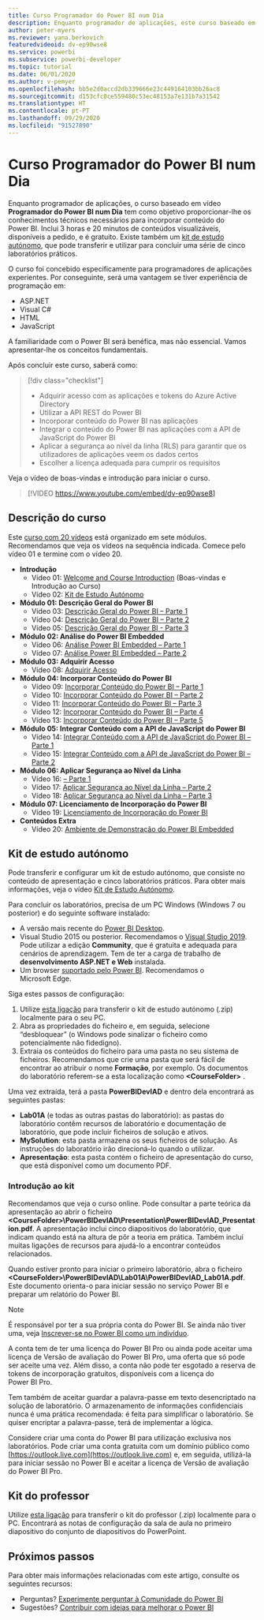```yaml
---
title: Curso Programador do Power BI num Dia
description: Enquanto programador de aplicações, este curso baseado em vídeo tem como objetivo proporcionar-lhe os conhecimentos técnicos necessários para incorporar conteúdo do Power BI.
author: peter-myers
ms.reviewer: yana.berkovich
featuredvideoid: dv-ep90wse8
ms.service: powerbi
ms.subservice: powerbi-developer
ms.topic: tutorial
ms.date: 06/01/2020
ms.author: v-pemyer
ms.openlocfilehash: bb5e2d0accd2db339666e23c449164103bb26ac8
ms.sourcegitcommit: d153cfc0ce559480c53ec48153a7e131b7a31542
ms.translationtype: HT
ms.contentlocale: pt-PT
ms.lasthandoff: 09/29/2020
ms.locfileid: "91527890"
---
```

# <a name="power-bi-developer-in-a-day-course"></a>Curso Programador do Power BI num Dia

Enquanto programador de aplicações, o curso baseado em vídeo **Programador do Power BI num Dia** tem como objetivo proporcionar-lhe os conhecimentos técnicos necessários para incorporar conteúdo do Power BI. Inclui 3 horas e 20 minutos de conteúdos visualizáveis, disponíveis a pedido, e é gratuito. Existe também um [kit de estudo autónomo](#self-study-kit), que pode transferir e utilizar para concluir uma série de cinco laboratórios práticos.

O curso foi concebido especificamente para programadores de aplicações experientes. Por conseguinte, será uma vantagem se tiver experiência de programação em:

- ASP.NET
- Visual C#
- HTML
- JavaScript

A familiaridade com o Power BI será benéfica, mas não essencial. Vamos apresentar-lhe os conceitos fundamentais.

Após concluir este curso, saberá como:

> [!div class="checklist"]
> - Adquirir acesso com as aplicações e tokens do Azure Active Directory
> - Utilizar a API REST do Power BI
> - Incorporar conteúdo do Power BI nas aplicações
> - Integrar o conteúdo do Power BI nas aplicações com a API de JavaScript do Power BI
> - Aplicar a segurança ao nível da linha (RLS) para garantir que os utilizadores de aplicações veem os dados certos
> - Escolher a licença adequada para cumprir os requisitos

Veja o vídeo de boas-vindas e introdução para iniciar o curso.

> [!VIDEO https://www.youtube.com/embed/dv-ep90wse8]

## <a name="course-outline"></a>Descrição do curso

Este [curso com 20 vídeos](https://www.youtube.com/playlist?list=PL1N57mwBHtN1AGWHnJMhtvJCIG_IlC07D) está organizado em sete módulos. Recomendamos que veja os vídeos na sequência indicada. Comece pelo vídeo 01 e termine com o vídeo 20.

- **Introdução**
  - Vídeo 01: [Welcome and Course Introduction](https://www.youtube.com/watch?v=dv-ep90wse8&list=PL1N57mwBHtN1AGWHnJMhtvJCIG_IlC07D) (Boas-vindas e Introdução ao Curso)
  - Vídeo 02: [Kit de Estudo Autónomo](https://www.youtube.com/watch?v=X0P9Mdqx7sY&list=PL1N57mwBHtN1AGWHnJMhtvJCIG_IlC07D)
- **Módulo 01: Descrição Geral do Power BI**
  - Vídeo 03: [Descrição Geral do Power BI – Parte 1](https://www.youtube.com/watch?v=LD3RlDdRi-0&list=PL1N57mwBHtN1AGWHnJMhtvJCIG_IlC07D)
  - Vídeo 04: [Descrição Geral do Power BI – Parte 2](https://www.youtube.com/watch?v=jmHXlHI5hn0&list=PL1N57mwBHtN1AGWHnJMhtvJCIG_IlC07D)
  - Vídeo 05: [Descrição Geral do Power BI - Parte 3](https://www.youtube.com/watch?v=uujSR_7cfL4&list=PL1N57mwBHtN1AGWHnJMhtvJCIG_IlC07D)
- **Módulo 02: Análise do Power BI Embedded**
  - Vídeo 06: [Análise Power BI Embedded – Parte 1](https://www.youtube.com/watch?v=2QBnfUwnuMk&list=PL1N57mwBHtN1AGWHnJMhtvJCIG_IlC07D)
  - Vídeo 07: [Análise Power BI Embedded – Parte 2](https://www.youtube.com/watch?v=7Jda5x7Qe7Q&list=PL1N57mwBHtN1AGWHnJMhtvJCIG_IlC07D)
- **Módulo 03: Adquirir Acesso**
  - Vídeo 08: [Adquirir Acesso](https://www.youtube.com/watch?v=3dYCMTsDT3c&list=PL1N57mwBHtN1AGWHnJMhtvJCIG_IlC07D)
- **Módulo 04: Incorporar Conteúdo do Power BI**
  - Vídeo 09: [Incorporar Conteúdo do Power BI – Parte 1](https://www.youtube.com/watch?v=caKS8PQJnyo&list=PL1N57mwBHtN1AGWHnJMhtvJCIG_IlC07D)
  - Vídeo 10: [Incorporar Conteúdo do Power BI – Parte 2](https://www.youtube.com/watch?v=XbYt8ZX3q9k&list=PL1N57mwBHtN1AGWHnJMhtvJCIG_IlC07D)
  - Vídeo 11: [Incorporar Conteúdo do Power BI – Parte 3](https://www.youtube.com/watch?v=mXmFrHuYVh8&list=PL1N57mwBHtN1AGWHnJMhtvJCIG_IlC07D)
  - Vídeo 12: [Incorporar Conteúdo do Power BI – Parte 4](https://www.youtube.com/watch?v=9YNm90K8FhA&list=PL1N57mwBHtN1AGWHnJMhtvJCIG_IlC07D)
  - Vídeo 13: [Incorporar Conteúdo do Power BI – Parte 5](https://www.youtube.com/watch?v=hnZ7IWHrMFU&list=PL1N57mwBHtN1AGWHnJMhtvJCIG_IlC07D)
- **Módulo 05: Integrar Conteúdo com a API de JavaScript do Power BI**
  - Vídeo 14: [Integrar Conteúdo com a API de JavaScript do Power BI – Parte 1](https://www.youtube.com/watch?v=wmeEEHQmQqw&list=PL1N57mwBHtN1AGWHnJMhtvJCIG_IlC07D)
  - Vídeo 15: [Integrar Conteúdo com a API de JavaScript do Power BI – Parte 2](https://www.youtube.com/watch?v=TSEjZl0dGfM&list=PL1N57mwBHtN1AGWHnJMhtvJCIG_IlC07D)
- **Módulo 06: Aplicar Segurança ao Nível da Linha**
  - Vídeo 16: [ – Parte 1](https://www.youtube.com/watch?v=8O4hzGI8FFg&list=PL1N57mwBHtN1AGWHnJMhtvJCIG_IlC07D)
  - Vídeo 17: [Aplicar Segurança ao Nível da Linha – Parte 2](https://www.youtube.com/watch?v=8mxg8LtLx4I&list=PL1N57mwBHtN1AGWHnJMhtvJCIG_IlC07D)
  - Vídeo 18: [Aplicar Segurança ao Nível da Linha – Parte 3](https://www.youtube.com/watch?v=OdgtbIIM9pk&list=PL1N57mwBHtN1AGWHnJMhtvJCIG_IlC07D)
- **Módulo 07: Licenciamento de Incorporação do Power BI**
  - Vídeo 19: [Licenciamento de Incorporação do Power BI](https://www.youtube.com/watch?v=ipmip6ARnks&list=PL1N57mwBHtN1AGWHnJMhtvJCIG_IlC07D)
- **Conteúdos Extra**
  - Vídeo 20: [Ambiente de Demonstração do Power BI Embedded](https://www.youtube.com/watch?v=U3qeQRwWhRc&list=PL1N57mwBHtN1AGWHnJMhtvJCIG_IlC07D)

## <a name="self-study-kit"></a>Kit de estudo autónomo

Pode transferir e configurar um kit de estudo autónomo, que consiste no conteúdo de apresentação e cinco laboratórios práticos. Para obter mais informações, veja o vídeo [Kit de Estudo Autónomo](https://www.youtube.com/watch?v=X0P9Mdqx7sY).

Para concluir os laboratórios, precisa de um PC Windows (Windows 7 ou posterior) e do seguinte software instalado:

- A versão mais recente do [Power BI Desktop](../fundamentals/desktop-get-the-desktop.md).
- Visual Studio 2015 ou posterior. Recomendamos o [Visual Studio 2019](https://visualstudio.microsoft.com/downloads/). Pode utilizar a edição **Community**, que é gratuita e adequada para cenários de aprendizagem. Tem de ter a carga de trabalho de **desenvolvimento ASP.NET e Web** instalada.
- Um browser [suportado pelo Power BI](../fundamentals/power-bi-browsers.md). Recomendamos o Microsoft Edge.

Siga estes passos de configuração:

1. Utilize [esta ligação](https://aka.ms/deviad-student) para transferir o kit de estudo autónomo (.zip) localmente para o seu PC.
1. Abra as propriedades do ficheiro e, em seguida, selecione “desbloquear” (o Windows pode sinalizar o ficheiro como potencialmente não fidedigno).
1. Extraia os conteúdos do ficheiro para uma pasta no seu sistema de ficheiros. Recomendamos que crie uma pasta que será fácil de encontrar ao atribuir o nome **Formação**, por exemplo. Os documentos do laboratório referem-se a esta localização como **&lt;CourseFolder&gt;** .

Uma vez extraída, terá a pasta **PowerBIDevIAD** e dentro dela encontrará as seguintes pastas:

- **Lab01A** (e todas as outras pastas do laboratório): as pastas do laboratório contêm recursos de laboratório e documentação de laboratório, que pode incluir ficheiros de solução e ativos.
- **MySolution**: esta pasta armazena os seus ficheiros de solução. As instruções do laboratório irão direcioná-lo quando o utilizar.
- **Apresentação**: esta pasta contém o ficheiro de apresentação do curso, que está disponível como um documento PDF.

### <a name="get-started-with-the-kit"></a>Introdução ao kit

Recomendamos que veja o curso online. Pode consultar a parte teórica da apresentação ao abrir o ficheiro **&lt;CourseFolder&gt;\PowerBIDevIAD\Presentation\PowerBIDevIAD_Presentation.pdf**. A apresentação inclui cinco diapositivos do laboratório, que indicam quando está na altura de pôr a teoria em prática. Também inclui muitas ligações de recursos para ajudá-lo a encontrar conteúdos relacionados.

Quando estiver pronto para iniciar o primeiro laboratório, abra o ficheiro **&lt;CourseFolder&gt;\PowerBIDevIAD\Lab01A\PowerBIDevIAD_Lab01A.pdf**. Este documento orienta-o para iniciar sessão no serviço Power BI e preparar um relatório do Power BI.

> [!NOTE]
> É responsável por ter a sua própria conta do Power BI. Se ainda não tiver uma, veja [Inscrever-se no Power BI como um indivíduo](../fundamentals/service-self-service-signup-for-power-bi.md).
>
> A conta tem de ter uma licença do Power BI Pro ou ainda pode aceitar uma licença de Versão de avaliação do Power BI Pro, uma oferta que só pode ser aceite uma vez. Além disso, a conta não pode ter esgotado a reserva de tokens de incorporação gratuitos, disponíveis com a licença do Power BI Pro.
>
> Tem também de aceitar guardar a palavra-passe em texto desencriptado na solução de laboratório. O armazenamento de informações confidenciais nunca é uma prática recomendada: é feita para simplificar o laboratório. Se quiser encriptar a palavra-passe, terá de implementar a lógica.
>
> Considere criar uma conta do Power BI para utilização exclusiva nos laboratórios. Pode criar uma conta gratuita com um domínio público como [https://outlook.live.com](https://outlook.live.com) e, em seguida, utilizá-la para iniciar sessão no Power BI e aceitar a licença de Versão de avaliação do Power BI Pro.

## <a name="instructor-kit"></a>Kit do professor

Utilize [esta ligação](https://aka.ms/deviad-instructor) para transferir o kit do professor (.zip) localmente para o PC. Encontrará as notas de configuração da sala de aula no primeiro diapositivo do conjunto de diapositivos do PowerPoint.

## <a name="next-steps"></a>Próximos passos

Para obter mais informações relacionadas com este artigo, consulte os seguintes recursos:

- Perguntas? [Experimente perguntar à Comunidade do Power BI](https://community.powerbi.com/)
- Sugestões? [Contribuir com ideias para melhorar o Power BI](https://ideas.powerbi.com/)